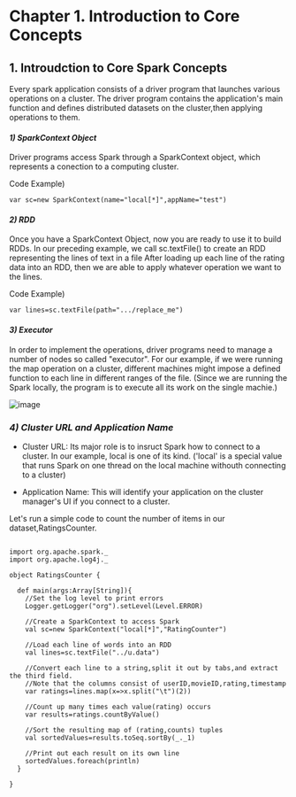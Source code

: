 # Chapter 1. Introduction to Core Concepts

## 1. Introudction to Core Spark Concepts

Every spark application consists of a driver program that launches various operations on a  cluster. The driver program
contains the application's main function and defines distributed datasets on the cluster,then applying operations to them. 

#### _1) SparkContext Object_
   Driver programs access Spark through a SparkContext object, which represents a conection to a computing cluster. 
   
  Code Example)
   
   ```spark
   var sc=new SparkContext(name="local[*]",appName="test")
   ```


#### _2) RDD_
   Once you have a SparkContext Object, now you are ready to use it to build RDDs.
   In our preceding example, we call sc.textFile() to create an RDD representing the lines of text in a file
   After loading up each line of the rating data into an RDD, then we are able to apply whatever operation we want to the lines.
   
  Code Example)
  
  ```spark
  var lines=sc.textFile(path=".../replace_me")
  ```
  
#### _3) Executor_

In order to implement the operations, driver programs need to manage a number of nodes so called "executor". For our example, if we were running
the map operation on a cluster, different machines might impose a defined function to each line in different ranges of the file. 
(Since we are running the Spark locally, the program is to execute all its work on the single machie.)

![image](https://user-images.githubusercontent.com/53164959/94415161-30d7ee80-01b8-11eb-9c72-ba8c2547f175.png)


### _4) Cluster URL and Application Name_

- Cluster URL: Its major role is to insruct Spark how to connect to a cluster. In our example, local is one of its kind.
                 ('local' is a special value that runs Spark on one thread on the local machine withouth connecting to a cluster)

- Application Name: This will identify your application on the cluster manager's UI if you connect to a cluster. 




Let's run a simple code to count the number of items in our dataset,RatingsCounter.
```Spark

import org.apache.spark._
import org.apache.log4j._

object RatingsCounter {
  
  def main(args:Array[String]){
    //Set the log level to print errors
    Logger.getLogger("org").setLevel(Level.ERROR)
    
    //Create a SparkContext to access Spark
    val sc=new SparkContext("local[*]","RatingCounter")
    
    //Load each line of words into an RDD
    val lines=sc.textFile("../u.data")
    
    //Convert each line to a string,split it out by tabs,and extract the third field.
    //Note that the columns consist of userID,movieID,rating,timestamp
    var ratings=lines.map(x=>x.split("\t")(2))
    
    //Count up many times each value(rating) occurs
    var results=ratings.countByValue()
    
    //Sort the resulting map of (rating,counts) tuples
    val sortedValues=results.toSeq.sortBy(_._1)
    
    //Print out each result on its own line
    sortedValues.foreach(println)
  }
  
}
```


   
